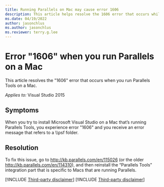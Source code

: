```yaml
---
title: Running Parallels on Mac may cause error 1606
description: This article helps resolve the 1606 error that occurs while running Parallels on a Mac.
ms.date: 04/19/2022
author: jasonchlus
ms.author: jasonchlus
ms.reviewer: terry.g.lee
---
```


# Error "1606" when you run Parallels on a Mac

This article resolves the "1606" error that occurs when you run Parallels Tools on a Mac.

_Applies to:_&nbsp;Visual Studio 2015

## Symptoms

When you try to install Microsoft Visual Studio on a Mac that’s running Parallels Tools, you experience error "1606" and you receive an error message that refers to a \\\psf folder.

## Resolution

To fix this issue, go to http://kb.parallels.com/en/115026 (or the older http://kb.parallels.com/en/114310), and then reinstall the “Parallels Tools” integration part that is specific to Macs that are running Parallels.

[!INCLUDE [Third-party disclaimer](../../includes/third-party-disclaimer.md)]
[!INCLUDE [Third-party disclaimer](../../includes/third-party-contact-disclaimer.md)]
